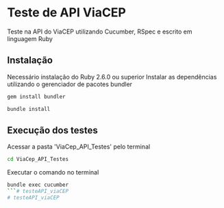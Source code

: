 # Teste de API ViaCEP

Teste na API do ViaCEP utilizando Cucumber, RSpec e escrito em linguagem Ruby

## Instalação

Necessário instalação do Ruby 2.6.0 ou superior
Instalar as dependências utilizando o gerenciador de pacotes bundler

```bash
gem install bundler
```
```bash
bundle install
```

## Execução dos testes
Acessar a pasta 'ViaCep_API_Testes' pelo terminal
```bash
cd ViaCep_API_Testes
```

Executar o comando no terminal
```bash
bundle exec cucumber
```# testeAPI_viaCEP
# testeAPI_viaCEP
